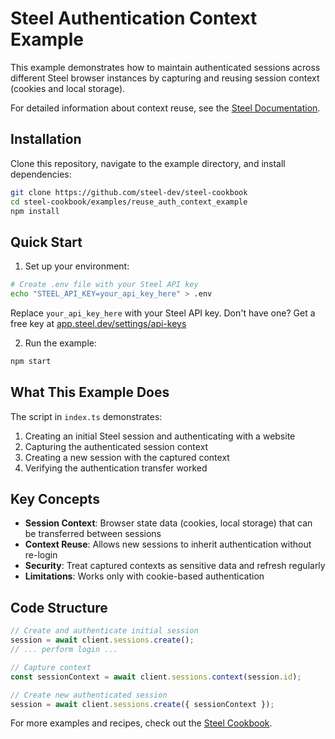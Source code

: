 # Steel Authentication Context Example

This example demonstrates how to maintain authenticated sessions across different Steel browser instances by capturing and reusing session context (cookies and local storage).

For detailed information about context reuse, see the [Steel Documentation](https://docs.steel.dev/overview/guides/reusing-contexts-auth).

## Installation

Clone this repository, navigate to the example directory, and install dependencies:

```bash
git clone https://github.com/steel-dev/steel-cookbook
cd steel-cookbook/examples/reuse_auth_context_example
npm install
```

## Quick Start

1. Set up your environment:

```bash
# Create .env file with your Steel API key
echo "STEEL_API_KEY=your_api_key_here" > .env
```

Replace `your_api_key_here` with your Steel API key. Don't have one? Get a free key at [app.steel.dev/settings/api-keys](https://app.steel.dev/settings/api-keys)

2. Run the example:

```bash
npm start
```

## What This Example Does

The script in `index.ts` demonstrates:

1. Creating an initial Steel session and authenticating with a website
2. Capturing the authenticated session context
3. Creating a new session with the captured context
4. Verifying the authentication transfer worked

## Key Concepts

- **Session Context**: Browser state data (cookies, local storage) that can be transferred between sessions
- **Context Reuse**: Allows new sessions to inherit authentication without re-login
- **Security**: Treat captured contexts as sensitive data and refresh regularly
- **Limitations**: Works only with cookie-based authentication

## Code Structure

```typescript
// Create and authenticate initial session
session = await client.sessions.create();
// ... perform login ...

// Capture context
const sessionContext = await client.sessions.context(session.id);

// Create new authenticated session
session = await client.sessions.create({ sessionContext });
```

For more examples and recipes, check out the [Steel Cookbook](https://github.com/steel-dev/steel-cookbook).
